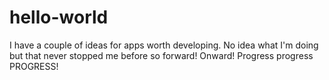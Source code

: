 # hello-world
I have a couple of ideas for apps worth developing. No idea what I'm doing but that never stopped me before so forward! Onward! Progress progress PROGRESS!
